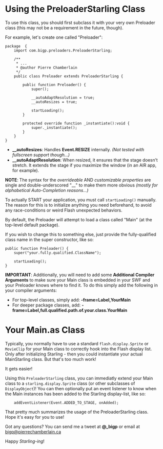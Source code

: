 Using the PreloaderStarling Class
======================

To use this class, you should first subclass it with your very own Preloader class (this may not be a requirement in the future, though).

For example, let's create one called "Preloader":


	package  {
		import com.bigp.preloaders.PreloaderStarling;
	
		/**
		 * ...
		 * @author Pierre Chamberlain
		 */
		public class Preloader extends PreloaderStarling {
			
			public function Preloader() {
				super();
				
				__autoAdaptResolution = true;
				__autoResizes = true;
				
				startLoading();
			}
			
			protected override function _instantiate():void {
				super._instantiate();
			}
		}
	}

 * **__autoResizes**: Handles **Event.RESIZE** internally. *(Not tested with fullscreen support though...)*
 * **__autoAdaptResolution**: When resized, it ensures that the stage doesn't stretch. It extends the stage if you maximize the window (in an AIR app, for example).

**NOTE**: The syntax for the *overrideable* AND *customizable properties* are single and double-underscored "__" to make them more obvious *(mostly for alphabetical Auto-Completion reasons...)*

To actually START your application, you must call `startLoading()` manually. The reason for this is to initialize anything you need beforehand, to avoid any race-conditions or weird Flash unexpected behaviors.

By default, the Preloader will attempt to load a class called "Main" (at the top-level default package).

If you wish to change this to something else, just provide the fully-qualified class name in the super constructor, like so:

	public function Preloader() {
		super("your.fully.qualified.ClassName");
		
		startLoading();
	}

**IMPORTANT**: Additionally, you will need to add some **Additional Compiler Arguments** to make sure your Main class is embedded in your SWF and your Preloader knows where to find it. To do this simply add the following in your compiler arguments:

 * For top-level classes, simply add: **-frame=Label,YourMain**
 * For deeper package classes, add: **-frame=Label,full.qualified.path.of.your.class.YourMain**
 
 
 Your Main.as Class
===========
 
Typically, you normally have to use a standard `flash.display.Sprite` or `MovieClip` for your Main class to correctly hook into the Flash display list. Only after initializing Starling - then you could instantiate your actual MainStarling class. But that's too much work!

It gets easier!

Using this `PreloaderStarling` class, you can immediatly extend your Main class to a `starling.display.Sprite` class (or other subclasses of `DisplayObject`)! You can then optionally put an event listener to know when the Main instances has been added to the Starling display-list, like so:

		addEventListener(Event.ADDED_TO_STAGE, onAdded);
	
 That pretty much summarizes the usage of the PreloaderStarling class. Hope it's easy for you to use!
 
 Got any questions? You can send me a tweet at **@_bigp** or email at [bigp@pierrechamberlain.ca](mailto:bigp@pierrechamberlain.ca)
 
 Happy *Starling-ing*!
 
